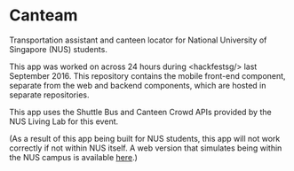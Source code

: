 # Canteam
Transportation assistant and canteen locator for National University of Singapore (NUS) students. 

This app was worked on across 24 hours during &lt;hackfestsg/> last September 2016. This repository contains the mobile front-end component, separate from the web and backend components, which are hosted in separate repositories.

This app uses the Shuttle Bus and Canteen Crowd APIs provided by the NUS Living Lab for this event.

(As a result of this app being built for NUS students, this app will not work correctly if not within NUS itself. A web version that simulates being within the NUS campus is available [here](https://itfactory.sg/hackfestsg/).)
